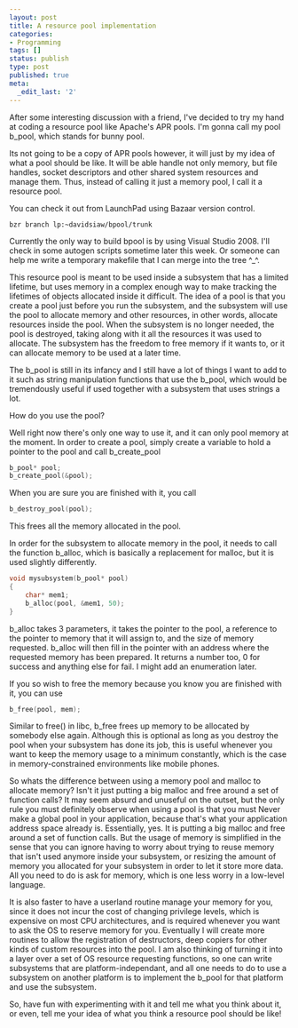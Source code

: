 ```yaml
---
layout: post
title: A resource pool implementation
categories:
- Programming
tags: []
status: publish
type: post
published: true
meta:
  _edit_last: '2'
---
```

After some interesting discussion with a friend, I've decided to try my hand at coding a resource pool like Apache's APR pools. I'm gonna call my pool b_pool, which stands for bunny pool.

Its not going to be a copy of APR pools however, it will just by my idea of what a pool should be like. It will be able handle not only memory, but file handles, socket descriptors and other shared system resources and manage them. Thus, instead of calling it just a memory pool, I call it a resource pool.

You can check it out from LaunchPad using Bazaar version control.

```
bzr branch lp:~davidsiaw/bpool/trunk
```

Currently the only way to build bpool is by using Visual Studio 2008. I'll check in some autogen scripts sometime later this week. Or someone can help me write a temporary makefile that I can merge into the tree ^_^.

This resource pool is meant to be used inside a subsystem that has a limited lifetime, but uses memory in a complex enough way to make tracking the lifetimes of objects allocated inside it difficult. The idea of a pool is that you create a pool just before you run the subsystem, and the subsystem will use the pool to allocate memory and other resources, in other words, allocate resources inside the pool. When the subsystem is no longer needed, the pool is destroyed, taking along with it all the resources it was used to allocate. The subsystem has the freedom to free memory if it wants to, or it can allocate memory to be used at a later time.

The b_pool is still in its infancy and I still have a lot of things I want to add to it such as string manipulation functions that use the b_pool, which would be tremendously useful if used together with a subsystem that uses strings a lot.

How do you use the pool?

Well right now there's only one way to use it, and it can only pool memory at the moment. In order to create a pool, simply create a variable to hold a pointer to the pool and call b_create_pool

``` c
b_pool* pool;
b_create_pool(&pool);
```

When you are sure you are finished with it, you call
``` c
b_destroy_pool(pool);
```

This frees all the memory allocated in the pool.

In order for the subsystem to allocate memory in the pool, it needs to call the function b_alloc, which is basically a replacement for malloc, but it is used slightly differently.

``` c
void mysubsystem(b_pool* pool)
{
	char* mem1;
	b_alloc(pool, &mem1, 50);
}
```

b_alloc takes 3 parameters, it takes the pointer to the pool, a reference to the pointer to memory that it will assign to, and the size of memory requested. b_alloc will then fill in the pointer with an address where the requested memory has been prepared. It returns a number too, 0 for success and anything else for fail. I might add an enumeration later.

If you so wish to free the memory because you know you are finished with it, you can use

``` c
b_free(pool, mem);
```

Similar to free() in libc, b_free frees up memory to be allocated by somebody else again. Although this is optional as long as you destroy the pool when your subsystem has done its job, this is useful whenever you want to keep the memory usage to a minimum constantly, which is the case in memory-constrained environments like mobile phones.

So whats the difference between using a memory pool and malloc to allocate memory? Isn't it just putting a big malloc and free around a set of function calls? It may seem absurd and unuseful on the outset, but the only rule you must definitely observe when using a pool is that you must Never make a global pool in your application, because that's what your application address space already is. Essentially, yes. It is putting a big malloc and free around a set of function calls. But the usage of memory is simplified in the sense that you can ignore having to worry about trying to reuse memory that isn't used anymore inside your subsystem, or resizing the amount of memory you allocated for your subsystem in order to let it store more data. All you need to do is ask for memory, which is one less worry in a low-level language.

It is also faster to have a userland routine manage your memory for you, since it does not incur the cost of changing privilege levels, which is expensive on most CPU architectures, and is required whenever you want to ask the OS to reserve memory for you. Eventually I will create more routines to allow the registration of destructors, deep copiers for other kinds of custom resources into the pool. I am also thinking of turning it into a layer over a set of OS resource requesting functions, so one can write subsystems that are platform-independant, and all one needs to do to use a subsystem on another platform is to implement the b_pool for that platform and use the subsystem.

So, have fun with experimenting with it and tell me what you think about it, or even, tell me your idea of what you think a resource pool should be like!
